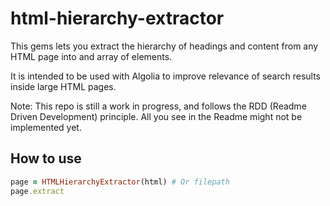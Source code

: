 # html-hierarchy-extractor

This gems lets you extract the hierarchy of headings and content from any HTML
page into and array of elements.

It is intended to be used with Algolia to improve relevance of search results
inside large HTML pages.

Note: This repo is still a work in progress, and follows the RDD (Readme Driven
Development) principle. All you see in the Readme might not be implemented yet.

## How to use

```ruby
page = HTMLHierarchyExtractor(html) # Or filepath
page.extract
```
